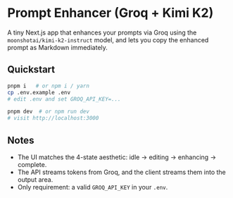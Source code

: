 # Prompt Enhancer (Groq + Kimi K2)

A tiny Next.js app that enhances your prompts via Groq using the `moonshotai/kimi-k2-instruct` model, and lets you copy the enhanced prompt as Markdown immediately.

## Quickstart
```bash
pnpm i   # or npm i / yarn
cp .env.example .env
# edit .env and set GROQ_API_KEY=...

pnpm dev  # or npm run dev
# visit http://localhost:3000
```

## Notes
- The UI matches the 4-state aesthetic: idle → editing → enhancing → complete.
- The API streams tokens from Groq, and the client streams them into the output area.
- Only requirement: a valid `GROQ_API_KEY` in your `.env`.

